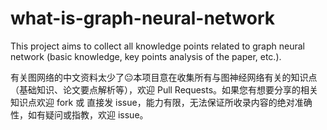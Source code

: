 # what-is-graph-neural-network
This project aims to collect all knowledge points related to graph neural network (basic knowledge, key points analysis of the paper, etc.).

有关图网络的中文资料太少了😐本项目意在收集所有与图神经网络有关的知识点（基础知识、论文要点解析等），欢迎 Pull Requests。如果您有想要分享的相关知识点欢迎 fork 或 直接发 issue，能力有限，无法保证所收录内容的绝对准确性，如有疑问或指教，欢迎 issue。
